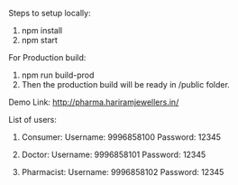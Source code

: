 Steps to setup locally:

1. npm install
2. npm start

For Production build:
1. npm run build-prod
2. Then the production build will be ready in /public folder.

Demo Link: http://pharma.hariramjewellers.in/

List of users:

1. Consumer:
  Username: 9996858100
  Password: 12345
  
2. Doctor:
  Username: 9996858101
  Password: 12345

3. Pharmacist:
  Username: 9996858102
  Password: 12345
